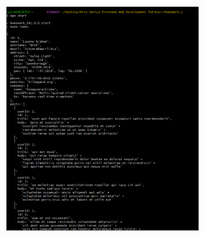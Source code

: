 ![Result.png](https://github.com/Egemnfzlioglu/Orta-Seviye-Frontend-Web-Development-Patikas-/blob/master/HomeWork_1/Result.png?raw=true)